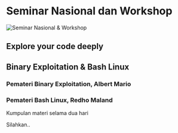 # Seminar Nasional dan Workshop

![Seminar Nasional & Workshop](https://raw.githubusercontent.com/fosti/Explore-Your-Code-Deeply/master/pamf.jpg "Seminar Nasional & Workshop")

## Explore your code deeply
## Binary Exploitation & Bash Linux

### Pemateri Binary Exploitation, Albert Mario
### Pemateri Bash Linux, Redho Maland

Kumpulan materi selama dua hari

Silahkan..
